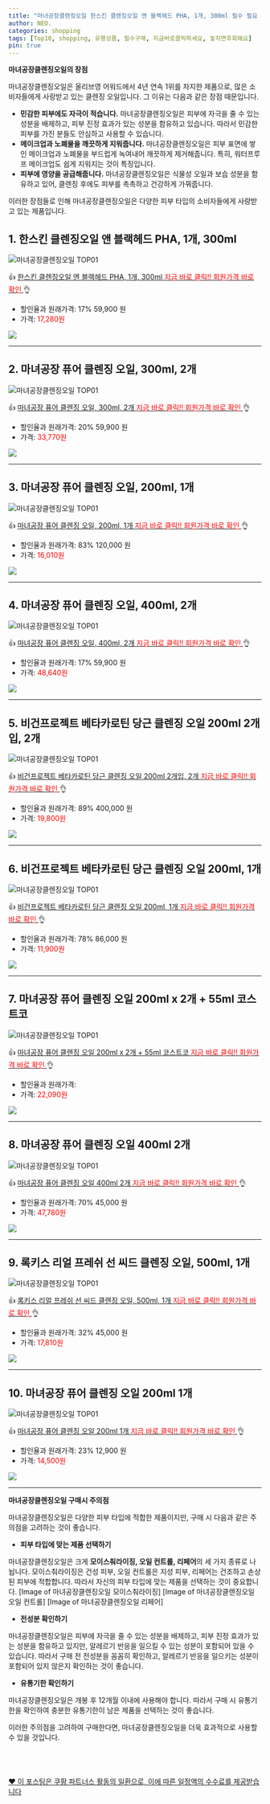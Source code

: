 ```yaml
---
title: "마녀공장클렌징오일 한스킨 클렌징오일 앤 블랙헤드 PHA, 1개, 300ml 필수 필요 추천 제품 비교 최저 가격 비교 장점 구매 후기 구매평"
author: NEO.
categories: shopping
tags: [Top10, shopping, 유행상품, 필수구매, 지금바로클릭하세요, 놓치면후회해요]
pin: true
---
```

**마녀공장클렌징오일의 장점**

마녀공장클렌징오일은 올리브영 어워드에서 4년 연속 1위를 차지한 제품으로, 많은 소비자들에게 사랑받고 있는 클렌징 오일입니다. 그 이유는 다음과 같은 장점 때문입니다.

* **민감한 피부에도 자극이 적습니다.** 마녀공장클렌징오일은 피부에 자극을 줄 수 있는 성분을 배제하고, 피부 진정 효과가 있는 성분을 함유하고 있습니다. 따라서 민감한 피부를 가진 분들도 안심하고 사용할 수 있습니다.
* **메이크업과 노폐물을 깨끗하게 지워줍니다.** 마녀공장클렌징오일은 피부 표면에 쌓인 메이크업과 노폐물을 부드럽게 녹여내어 깨끗하게 제거해줍니다. 특히, 워터프루프 메이크업도 쉽게 지워지는 것이 특징입니다.
* **피부에 영양을 공급해줍니다.** 마녀공장클렌징오일은 식물성 오일과 보습 성분을 함유하고 있어, 클렌징 후에도 피부를 촉촉하고 건강하게 가꿔줍니다.

이러한 장점들로 인해 마녀공장클렌징오일은 다양한 피부 타입의 소비자들에게 사랑받고 있는 제품입니다.

   

## 1. 한스킨 클렌징오일 앤 블랙헤드 PHA, 1개, 300ml

![마녀공장클렌징오일 TOP01](https://thumbnail6.coupangcdn.com/thumbnails/remote/490x490ex/image/retail/images/322211253187123-b9b85b8d-c035-4756-8d0b-a999f0309aa0.jpg)


👍 [한스킨 클렌징오일 앤 블랙헤드 PHA, 1개, 300ml <font color=red> 지금 바로 클릭!! 회원가격 바로 확인 </font> ](https://link.coupang.com/re/AFFSDP?lptag=AF3617701&subid=GithubCoopas&pageKey=7549485231&traceid=V0-153&itemId=19864385899&vendorItemId=3136494839) 👌 


- 할인율과 원래가격: 17%  59,900   원
- 가격: <span style='color:red'>17,280원</span>

[![](/discount_price.png)](https://link.coupang.com/re/AFFSDP?lptag=AF3617701&subid=GithubCoopas&pageKey=7549485231&traceid=V0-153&itemId=19864385899&vendorItemId=3136494839)

---


   

## 2. 마녀공장 퓨어 클렌징 오일, 300ml, 2개

![마녀공장클렌징오일 TOP01](https://thumbnail10.coupangcdn.com/thumbnails/remote/490x490ex/image/vendor_inventory/ab91/a214d0e4cc1e34047f57356ddc3ee5687314fa69f018595ce4a54673f3ba.png)


👍 [마녀공장 퓨어 클렌징 오일, 300ml, 2개 <font color=red> 지금 바로 클릭!! 회원가격 바로 확인 </font> ](https://link.coupang.com/re/AFFSDP?lptag=AF3617701&subid=GithubCoopas&pageKey=6165729062&traceid=V0-153&itemId=19516995922&vendorItemId=87933523229) 👌 


- 할인율과 원래가격: 20%  59,900   원
- 가격: <span style='color:red'>33,770원</span>

[![](/discount_price.png)](https://link.coupang.com/re/AFFSDP?lptag=AF3617701&subid=GithubCoopas&pageKey=6165729062&traceid=V0-153&itemId=19516995922&vendorItemId=87933523229)

---


   

## 3. 마녀공장 퓨어 클렌징 오일, 200ml, 1개

![마녀공장클렌징오일 TOP01](https://thumbnail9.coupangcdn.com/thumbnails/remote/490x490ex/image/vendor_inventory/6887/f4ce6cd2b36d112bdfcfb6021af72651405df149151dbfc4c15b3fb57f8f.jpg)


👍 [마녀공장 퓨어 클렌징 오일, 200ml, 1개 <font color=red> 지금 바로 클릭!! 회원가격 바로 확인 </font> ](https://link.coupang.com/re/AFFSDP?lptag=AF3617701&subid=GithubCoopas&pageKey=6165729062&traceid=V0-153&itemId=19690825270&vendorItemId=86388330417) 👌 


- 할인율과 원래가격: 83%  120,000   원
- 가격: <span style='color:red'>16,010원</span>

[![](/discount_price.png)](https://link.coupang.com/re/AFFSDP?lptag=AF3617701&subid=GithubCoopas&pageKey=6165729062&traceid=V0-153&itemId=19690825270&vendorItemId=86388330417)

---


   

## 4. 마녀공장 퓨어 클렌징 오일, 400ml, 2개

![마녀공장클렌징오일 TOP01](https://thumbnail10.coupangcdn.com/thumbnails/remote/490x490ex/image/vendor_inventory/22ac/b458a635cdb7a0939a66cb4b895757380f84453faa1df02ef911a3003f56.png)


👍 [마녀공장 퓨어 클렌징 오일, 400ml, 2개 <font color=red> 지금 바로 클릭!! 회원가격 바로 확인 </font> ](https://link.coupang.com/re/AFFSDP?lptag=AF3617701&subid=GithubCoopas&pageKey=6165729062&traceid=V0-153&itemId=8661397556&vendorItemId=86885980539) 👌 


- 할인율과 원래가격: 17%  59,900   원
- 가격: <span style='color:red'>48,640원</span>

[![](/discount_price.png)](https://link.coupang.com/re/AFFSDP?lptag=AF3617701&subid=GithubCoopas&pageKey=6165729062&traceid=V0-153&itemId=8661397556&vendorItemId=86885980539)

---


   

## 5. 비건프로젝트 베타카로틴 당근 클렌징 오일 200ml 2개입, 2개

![마녀공장클렌징오일 TOP01](https://thumbnail9.coupangcdn.com/thumbnails/remote/490x490ex/image/vendor_inventory/9b20/77dfdb262bf6af1c2b6a40ff338f477e38922dd5fa99fb98f47ea503e513.jpg)


👍 [비건프로젝트 베타카로틴 당근 클렌징 오일 200ml 2개입, 2개 <font color=red> 지금 바로 클릭!! 회원가격 바로 확인 </font> ](https://link.coupang.com/re/AFFSDP?lptag=AF3617701&subid=GithubCoopas&pageKey=6610396711&traceid=V0-153&itemId=14987135677&vendorItemId=87358651812) 👌 


- 할인율과 원래가격: 89%  400,000   원
- 가격: <span style='color:red'>19,800원</span>

[![](/discount_price.png)](https://link.coupang.com/re/AFFSDP?lptag=AF3617701&subid=GithubCoopas&pageKey=6610396711&traceid=V0-153&itemId=14987135677&vendorItemId=87358651812)

---


   

## 6. 비건프로젝트 베타카로틴 당근 클렌징 오일 200ml, 1개

![마녀공장클렌징오일 TOP01](https://thumbnail9.coupangcdn.com/thumbnails/remote/490x490ex/image/vendor_inventory/d609/36f8b10cebeb0586bd4d288167dc2d303e2d19f25e7988e8e23824d661c5.jpg)


👍 [비건프로젝트 베타카로틴 당근 클렌징 오일 200ml, 1개 <font color=red> 지금 바로 클릭!! 회원가격 바로 확인 </font> ](https://link.coupang.com/re/AFFSDP?lptag=AF3617701&subid=GithubCoopas&pageKey=6610396711&traceid=V0-153&itemId=14987135675&vendorItemId=87358651817) 👌 


- 할인율과 원래가격: 78%  86,000   원
- 가격: <span style='color:red'>11,900원</span>

[![](/discount_price.png)](https://link.coupang.com/re/AFFSDP?lptag=AF3617701&subid=GithubCoopas&pageKey=6610396711&traceid=V0-153&itemId=14987135675&vendorItemId=87358651817)

---


   

## 7. 마녀공장 퓨어 클렌징 오일 200ml x 2개 + 55ml 코스트코

![마녀공장클렌징오일 TOP01](https://thumbnail9.coupangcdn.com/thumbnails/remote/490x490ex/image/vendor_inventory/c447/febf8e8c144fce939783285e29db232a6e4cd6b1b1656d29266905fdf935.jpg)


👍 [마녀공장 퓨어 클렌징 오일 200ml x 2개 + 55ml 코스트코 <font color=red> 지금 바로 클릭!! 회원가격 바로 확인 </font> ](https://link.coupang.com/re/AFFSDP?lptag=AF3617701&subid=GithubCoopas&pageKey=6167516537&traceid=V0-153&itemId=12014465863&vendorItemId=84409633685) 👌 


- 할인율과 원래가격: 
- 가격: <span style='color:red'>22,090원</span>

[![](/discount_price.png)](https://link.coupang.com/re/AFFSDP?lptag=AF3617701&subid=GithubCoopas&pageKey=6167516537&traceid=V0-153&itemId=12014465863&vendorItemId=84409633685)

---


   

## 8. 마녀공장 퓨어 클렌징 오일 400ml 2개

![마녀공장클렌징오일 TOP01](https://thumbnail8.coupangcdn.com/thumbnails/remote/490x490ex/image/vendor_inventory/71a4/7071e58f4ba6941b4062d09fd9edb05a2708f7e8152f25e4027d43da16f6.png)


👍 [마녀공장 퓨어 클렌징 오일 400ml 2개 <font color=red> 지금 바로 클릭!! 회원가격 바로 확인 </font> ](https://link.coupang.com/re/AFFSDP?lptag=AF3617701&subid=GithubCoopas&pageKey=7508280151&traceid=V0-153&itemId=19668056087&vendorItemId=87889295375) 👌 


- 할인율과 원래가격: 70%  45,000   원
- 가격: <span style='color:red'>47,780원</span>

[![](/discount_price.png)](https://link.coupang.com/re/AFFSDP?lptag=AF3617701&subid=GithubCoopas&pageKey=7508280151&traceid=V0-153&itemId=19668056087&vendorItemId=87889295375)

---


   

## 9. 록키스 리얼 프레쉬 선 씨드 클렌징 오일, 500ml, 1개

![마녀공장클렌징오일 TOP01](https://thumbnail7.coupangcdn.com/thumbnails/remote/490x490ex/image/vendor_inventory/c2da/3d4a39a5106dadaa07da490ae35cf2f63c10be6dfa0ae4d4347dfe3e4b83.jpg)


👍 [록키스 리얼 프레쉬 선 씨드 클렌징 오일, 500ml, 1개 <font color=red> 지금 바로 클릭!! 회원가격 바로 확인 </font> ](https://link.coupang.com/re/AFFSDP?lptag=AF3617701&subid=GithubCoopas&pageKey=5011421338&traceid=V0-153&itemId=6708783279&vendorItemId=85057597727) 👌 


- 할인율과 원래가격: 32%  45,000   원
- 가격: <span style='color:red'>17,810원</span>

[![](/discount_price.png)](https://link.coupang.com/re/AFFSDP?lptag=AF3617701&subid=GithubCoopas&pageKey=5011421338&traceid=V0-153&itemId=6708783279&vendorItemId=85057597727)

---


   

## 10. 마녀공장 퓨어 클렌징 오일 200ml 1개

![마녀공장클렌징오일 TOP01](https://thumbnail9.coupangcdn.com/thumbnails/remote/490x490ex/image/vendor_inventory/31f5/85553107fbec1ae27423814e867bf8c1f6788bc3209c34b48017bb8da6b7.jpg)


👍 [마녀공장 퓨어 클렌징 오일 200ml 1개 <font color=red> 지금 바로 클릭!! 회원가격 바로 확인 </font> ](https://link.coupang.com/re/AFFSDP?lptag=AF3617701&subid=GithubCoopas&pageKey=7689871973&traceid=V0-153&itemId=20561410151&vendorItemId=82585447932) 👌 


- 할인율과 원래가격: 23%  12,900   원
- 가격: <span style='color:red'>14,500원</span>

[![](/discount_price.png)](https://link.coupang.com/re/AFFSDP?lptag=AF3617701&subid=GithubCoopas&pageKey=7689871973&traceid=V0-153&itemId=20561410151&vendorItemId=82585447932)

---
**마녀공장클렌징오일 구매시 주의점**

마녀공장클렌징오일은 다양한 피부 타입에 적합한 제품이지만, 구매 시 다음과 같은 주의점을 고려하는 것이 좋습니다.

* **피부 타입에 맞는 제품 선택하기**

마녀공장클렌징오일은 크게 **모이스춰라이징, 오일 컨트롤, 리페어**의 세 가지 종류로 나뉩니다. 모이스춰라이징은 건성 피부, 오일 컨트롤은 지성 피부, 리페어는 건조하고 손상된 피부에 적합합니다. 따라서 자신의 피부 타입에 맞는 제품을 선택하는 것이 중요합니다.
[Image of 마녀공장클렌징오일 모이스춰라이징]
[Image of 마녀공장클렌징오일 오일 컨트롤]
[Image of 마녀공장클렌징오일 리페어]

* **전성분 확인하기**

마녀공장클렌징오일은 피부에 자극을 줄 수 있는 성분을 배제하고, 피부 진정 효과가 있는 성분을 함유하고 있지만, 알레르기 반응을 일으킬 수 있는 성분이 포함되어 있을 수 있습니다. 따라서 구매 전 전성분을 꼼꼼히 확인하고, 알레르기 반응을 일으키는 성분이 포함되어 있지 않은지 확인하는 것이 좋습니다.

* **유통기한 확인하기**

마녀공장클렌징오일은 개봉 후 12개월 이내에 사용해야 합니다. 따라서 구매 시 유통기한을 확인하여 충분한 유통기한이 남은 제품을 선택하는 것이 좋습니다.

이러한 주의점을 고려하여 구매한다면, 마녀공장클렌징오일을 더욱 효과적으로 사용할 수 있을 것입니다.<br><br><br><br><br> [ ❤  이 포스팅은 쿠팡 파트너스 활동의 일환으로, 이에 따른 일정액의 수수료를 제공받습니다](https://link.coupang.com/a/bcEFyh)